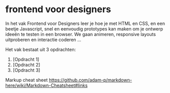 # frontend voor designers

In het vak Frontend voor Designers leer je hoe je met HTML en CSS, en een beetje Javascript, snel en eenvoudig prototypes kan maken om je ontwerp ideeën te testen in een browser. We gaan animeren, responsive layouts uitproberen en interactie coderen ...

Het vak bestaat uit 3 opdrachten:

1. [Opdracht 1]
2. [Opdracht 2]
3. [Opdracht 3]


Markup cheat sheet
https://github.com/adam-p/markdown-here/wiki/Markdown-Cheatsheet#links
